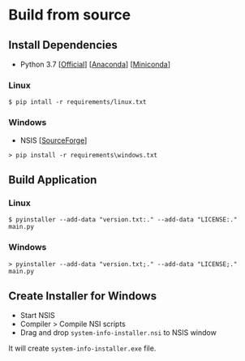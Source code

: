 # Build from source

## Install Dependencies

- Python 3.7
[[Official](
    https://www.python.org/downloads/
)]
[[Anaconda](
    https://www.anaconda.com/distribution/#download-section
)]
[[Miniconda](
    https://docs.conda.io/en/latest/miniconda.html
)]

### Linux

```
$ pip intall -r requirements/linux.txt
```

### Windows

- NSIS
[[SourceForge](
    https://nsis.sourceforge.io/Download
)]

```
> pip install -r requirements\windows.txt
```

## Build Application

### Linux

```
$ pyinstaller --add-data "version.txt:." --add-data "LICENSE:." main.py
```

### Windows

```
> pyinstaller --add-data "version.txt;." --add-data "LICENSE;." main.py
```

## Create Installer for Windows

- Start NSIS
- Compiler > Compile NSI scripts
- Drag and drop `system-info-installer.nsi` to NSIS window

It will create `system-info-installer.exe` file.
